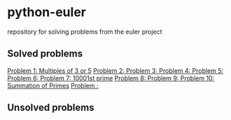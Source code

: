 # python-euler
repository for solving problems from the euler project

## Solved problems
[Problem 1: Multiples of 3 or 5](problem1.py)
[Problem 2: ](problem2.py)
[Problem 3: ](problem3.py)
[Problem 4: ](problem4.py)
[Problem 5: ](problem5.py)
[Problem 6: ](problem6.py)
[Problem 7: 10001st prime](problem7.py)
[Problem 8: ](problem8.py)
[Problem 9: ](problem9.py)
[Problem 10: Summation of Primes](problem10.py)
[Problem : ]()

## Unsolved problems


